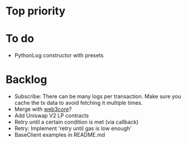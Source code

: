 # Top priority

# To do

- PythonLog constructor with presets

# Backlog

- Subscribe: There can be many logs per transaction.  Make sure you cache the tx data to avoid fetching it multiple times.
- Merge with [web3core](https://github.com/coccoinomane/web3cli/tree/master/src/web3core)?
- Add Uniswap V2 LP contracts
- Retry until a certain condition is met (via callback)
- Retry: Implement 'retry until gas is low enough'
- BaseClient examples in README.md
